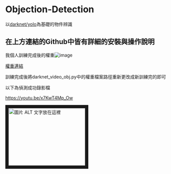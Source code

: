 # Objection-Detection
以[darknet/yolo](https://github.com/AlexeyAB/darknet)為基礎的物件辨識

在上方連結的Github中皆有詳細的安裝與操作說明
------
我個人訓練完成後的權重![image]( "權重結果")

[權重連結](https://drive.google.com/drive/folders/1NpXhPza0vcsuFr2_1mJ71jqNE1YnWVnD?usp=sharing)

訓練完成後將darknet_video_obj.py中的權重檔案路徑重新更改成新訓練完的即可

以下為偵測成功錄影檔

https://youtu.be/x7KwT4Mp_Ow


<a href="http://www.youtube.com/watch?feature=player_embedded&v=YOUTUBEx7KwT4Mp_Ow
" target="_blank"><img src="http://img.youtube.com/vi/YOUTUBEx7KwT4Mp_Ow/0.jpg" 
alt="圖片 ALT 文字放在這裡" width="240" height="180" border="10" /></a>

